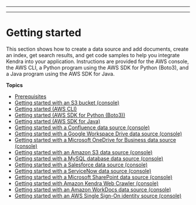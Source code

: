--------

--------

# Getting started<a name="getting-started"></a>

This section shows how to create a data source and add documents, create an index, get search results, and get code samples to help you integrate Kendra into your application\. Instructions are provided for the AWS console, the AWS CLI, a Python program using the AWS SDK for Python \(Boto3\), and a Java program using the AWS SDK for Java\.

**Topics**
+ [Prerequisites](gs-prerequisites.md)
+ [Getting started with an S3 bucket \(console\)](gs-console.md)
+ [Getting started \(AWS CLI\)](gs-cli.md)
+ [Getting started \(AWS SDK for Python \(Boto3\)\)](gs-python.md)
+ [Getting started \(AWS SDK for Java\)](gs-java.md)
+ [Getting started with a Confluence data source \(console\)](getting-started-confluence.md)
+ [Getting started with a Google Workspace Drive data source \(console\)](getting-started-google.md)
+ [Getting started with a Microsoft OneDrive for Business data source \(console\)](getting-started-onedrive.md)
+ [Getting started with an Amazon S3 data source \(console\)](getting-started-s3.md)
+ [Getting started with a MySQL database data source \(console\)](getting-started-mysql.md)
+ [Getting started with a Salesforce data source \(console\)](getting-started-salesforce.md)
+ [Getting started with a ServiceNow data source \(console\)](getting-started-servicenow.md)
+ [Getting started with a Microsoft SharePoint data source \(console\)](getting-started-sharepoint.md)
+ [Getting started with Amazon Kendra Web Crawler \(console\)](getting-started-webcrawler.md)
+ [Getting started with an Amazon WorkDocs data source \(console\)](getting-started-workdocs.md)
+ [Getting started with an AWS Single Sign\-On identity source \(console\)](getting-started-aws-sso.md)